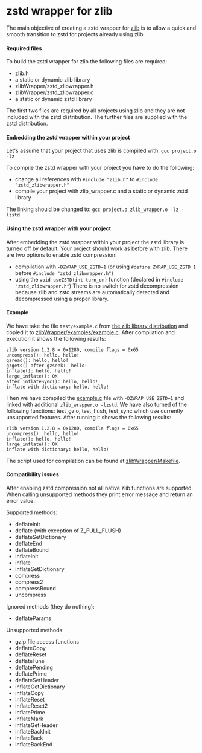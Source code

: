 zstd wrapper for zlib
================================

The main objective of creating a zstd wrapper for [zlib](http://zlib.net/) is to allow a quick and smooth transition to zstd for projects already using zlib.

#### Required files

To build the zstd wrapper for zlib the following files are required:
- zlib.h
- a static or dynamic zlib library
- zlibWrapper/zstd_zlibwrapper.h
- zlibWrapper/zstd_zlibwrapper.c
- a static or dynamic zstd library

The first two files are required by all projects using zlib and they are not included with the zstd distribution.
The further files are supplied with the zstd distribution.


#### Embedding the zstd wrapper within your project

Let's assume that your project that uses zlib is compiled with:
```gcc project.o -lz```

To compile the zstd wrapper with your project you have to do the following:
- change all references with ```#include "zlib.h"``` to ```#include "zstd_zlibwrapper.h"```
- compile your project with zlib_wrapper.c and a static or dynamic zstd library

The linking should be changed to:
```gcc project.o zlib_wrapper.o -lz -lzstd```


#### Using the zstd wrapper with your project

After embedding the zstd wrapper within your project the zstd library is turned off by default.
Your project should work as before with zlib. There are two options to enable zstd compression:
- compilation with ```-DZWRAP_USE_ZSTD=1``` (or using ```#define ZWRAP_USE_ZSTD 1``` before ```#include "zstd_zlibwrapper.h"```)
- using the ```void useZSTD(int turn_on)``` function (declared in ```#include "zstd_zlibwrapper.h"```)
There is no switch for zstd decompression because zlib and zstd streams are automatically detected and decompressed using a proper library.


#### Example
We have take the file ```test/example.c``` from [the zlib library distribution](http://zlib.net/) and copied it to [zlibWrapper/examples/example.c](examples/example.c).
After compilation and execution it shows the following results: 
```
zlib version 1.2.8 = 0x1280, compile flags = 0x65
uncompress(): hello, hello!
gzread(): hello, hello!
gzgets() after gzseek:  hello!
inflate(): hello, hello!
large_inflate(): OK
after inflateSync(): hello, hello!
inflate with dictionary: hello, hello!
```
Then we have compiled the [example.c](examples/example.c) file with ```-DZWRAP_USE_ZSTD=1``` and linked with additional ```zlib_wrapper.o -lzstd```.
We have also turned of the following functions: test_gzio, test_flush, test_sync which use currently unsupported features.
After running it shows the following results:
```
zlib version 1.2.8 = 0x1280, compile flags = 0x65
uncompress(): hello, hello!
inflate(): hello, hello!
large_inflate(): OK
inflate with dictionary: hello, hello!
```
The script used for compilation can be found at [zlibWrapper/Makefile](Makefile).


#### Compatibility issues
After enabling zstd compression not all native zlib functions are supported. When calling unsupported methods they print error message and return an error value.

Supported methods:
- deflateInit
- deflate (with exception of Z_FULL_FLUSH)
- deflateSetDictionary
- deflateEnd
- deflateBound
- inflateInit
- inflate
- inflateSetDictionary
- compress
- compress2
- compressBound
- uncompress

Ignored methods (they do nothing):
- deflateParams

Unsupported methods:
- gzip file access functions
- deflateCopy
- deflateReset
- deflateTune
- deflatePending
- deflatePrime
- deflateSetHeader
- inflateGetDictionary
- inflateCopy
- inflateReset
- inflateReset2
- inflatePrime
- inflateMark
- inflateGetHeader
- inflateBackInit
- inflateBack
- inflateBackEnd
